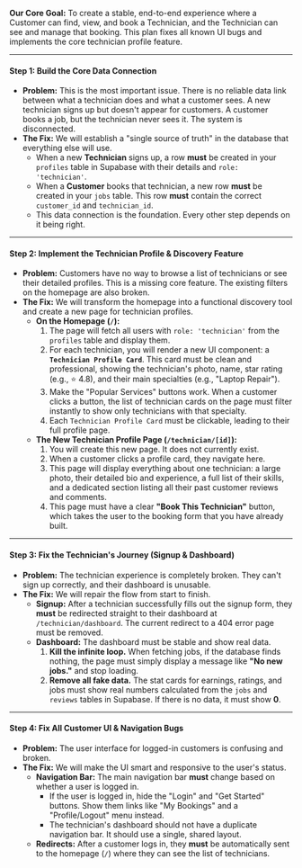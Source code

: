 **Our Core Goal:** To create a stable, end-to-end experience where a Customer can find, view, and book a Technician, and the Technician can see and manage that booking. This plan fixes all known UI bugs and implements the core technician profile feature.

---

#### **Step 1: Build the Core Data Connection**

* **Problem:** This is the most important issue. There is no reliable data link between what a technician does and what a customer sees. A new technician signs up but doesn't appear for customers. A customer books a job, but the technician never sees it. The system is disconnected.
* **The Fix:** We will establish a "single source of truth" in the database that everything else will use.
    * When a new **Technician** signs up, a row **must** be created in your `profiles` table in Supabase with their details and `role: 'technician'`.
    * When a **Customer** books that technician, a new row **must** be created in your `jobs` table. This row **must** contain the correct `customer_id` and `technician_id`.
    * This data connection is the foundation. Every other step depends on it being right.

---

#### **Step 2: Implement the Technician Profile & Discovery Feature**

* **Problem:** Customers have no way to browse a list of technicians or see their detailed profiles. This is a missing core feature. The existing filters on the homepage are also broken.
* **The Fix:** We will transform the homepage into a functional discovery tool and create a new page for technician profiles.
    * **On the Homepage (`/`):**
        1.  The page will fetch all users with `role: 'technician'` from the `profiles` table and display them.
        2.  For each technician, you will render a new UI component: a **`Technician Profile Card`**. This card must be clean and professional, showing the technician's photo, name, star rating (e.g., ⭐️ 4.8), and their main specialties (e.g., "Laptop Repair").
        3.  Make the "Popular Services" buttons work. When a customer clicks a button, the list of technician cards on the page must filter instantly to show only technicians with that specialty.
        4.  Each `Technician Profile Card` must be clickable, leading to their full profile page.
    * **The New Technician Profile Page (`/technician/[id]`):**
        1.  You will create this new page. It does not currently exist.
        2.  When a customer clicks a profile card, they navigate here.
        3.  This page will display everything about one technician: a large photo, their detailed bio and experience, a full list of their skills, and a dedicated section listing all their past customer reviews and comments.
        4.  This page must have a clear **"Book This Technician"** button, which takes the user to the booking form that you have already built.

---

#### **Step 3: Fix the Technician's Journey (Signup & Dashboard)**

* **Problem:** The technician experience is completely broken. They can't sign up correctly, and their dashboard is unusable.
* **The Fix:** We will repair the flow from start to finish.
    * **Signup:** After a technician successfully fills out the signup form, they **must** be redirected straight to their dashboard at `/technician/dashboard`. The current redirect to a 404 error page must be removed.
    * **Dashboard:** The dashboard must be stable and show real data.
        1.  **Kill the infinite loop.** When fetching jobs, if the database finds nothing, the page must simply display a message like **"No new jobs."** and stop loading.
        2.  **Remove all fake data.** The stat cards for earnings, ratings, and jobs must show real numbers calculated from the `jobs` and `reviews` tables in Supabase. If there is no data, it must show **0**.

---

#### **Step 4: Fix All Customer UI & Navigation Bugs**

* **Problem:** The user interface for logged-in customers is confusing and broken.
* **The Fix:** We will make the UI smart and responsive to the user's status.
    * **Navigation Bar:** The main navigation bar **must** change based on whether a user is logged in.
        * If the user is logged in, hide the "Login" and "Get Started" buttons. Show them links like "My Bookings" and a "Profile/Logout" menu instead.
        * The technician's dashboard should not have a duplicate navigation bar. It should use a single, shared layout.
    * **Redirects:** After a customer logs in, they **must** be automatically sent to the homepage (`/`) where they can see the list of technicians.